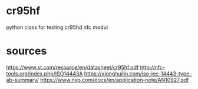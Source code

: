 # cr95hf
python class for testing cr95hd nfc modul
# sources
https://www.st.com/resource/en/datasheet/cr95hf.pdf
http://nfc-tools.org/index.php/ISO14443A
https://xionghuilin.com/iso-iec-14443-type-ab-summary/
https://www.nxp.com/docs/en/application-note/AN10927.pdf
